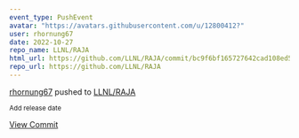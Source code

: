 ```yaml
---
event_type: PushEvent
avatar: "https://avatars.githubusercontent.com/u/12800412?"
user: rhornung67
date: 2022-10-27
repo_name: LLNL/RAJA
html_url: https://github.com/LLNL/RAJA/commit/bc9f6bf165727642cad108ed5890ba6db964891b
repo_url: https://github.com/LLNL/RAJA
---
```


<a href='https://github.com/rhornung67' target='_blank'>rhornung67</a> pushed to <a href='https://github.com/LLNL/RAJA' target='_blank'>LLNL/RAJA</a>

<small>Add release date</small>

<a href='https://github.com/LLNL/RAJA/commit/bc9f6bf165727642cad108ed5890ba6db964891b' target='_blank'>View Commit</a>